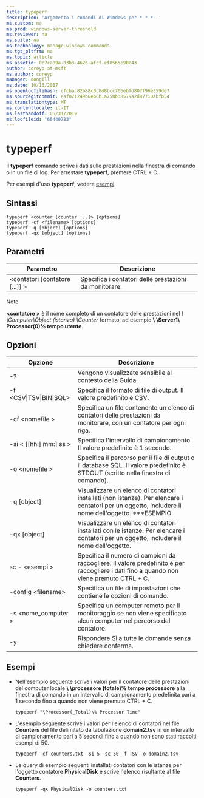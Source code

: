 ```yaml
---
title: typeperf
description: 'Argomento i comandi di Windows per * * *- '
ms.custom: na
ms.prod: windows-server-threshold
ms.reviewer: na
ms.suite: na
ms.technology: manage-windows-commands
ms.tgt_pltfrm: na
ms.topic: article
ms.assetid: 0c7ca89a-03b3-4626-afcf-ef8565e90043
author: coreyp-at-msft
ms.author: coreyp
manager: dongill
ms.date: 10/16/2017
ms.openlocfilehash: cfcbac82b88c0c8d8bcc706ebfd807f96e359de7
ms.sourcegitcommit: eaf071249b6eb6b1a758b38579a2d87710abfb54
ms.translationtype: MT
ms.contentlocale: it-IT
ms.lasthandoff: 05/31/2019
ms.locfileid: "66440783"
---
```

# <a name="typeperf"></a>typeperf



Il **typeperf** comando scrive i dati sulle prestazioni nella finestra di comando o in un file di log. Per arrestare **typeperf**, premere CTRL + C.

Per esempi d'uso **typeperf**, vedere [esempi](#BKMK_EXAMPLES).

## <a name="syntax"></a>Sintassi

```
typeperf <counter [counter ...]> [options]
typeperf -cf <filename> [options]
typeperf -q [object] [options]
typeperf -qx [object] [options]
```

## <a name="parameters"></a>Parametri

|Parametro|Descrizione|
|---------|-----------|
|\<contatori [contatore [...]] >|Specifica i contatori delle prestazioni da monitorare.|

> [!NOTE]
> **\<contatore >** è il nome completo di un contatore delle prestazioni nel  *\\ \\Computer\Object (istanza) \Counter* formato, ad esempio  **\\ \\Server1\ Processor(0)\% tempo utente**.

## <a name="options"></a>Opzioni

|                   Opzione                   |                                                         Descrizione                                                          |
|--------------------------------------------|------------------------------------------------------------------------------------------------------------------------------|
|                     -?                     |                                               Vengono visualizzate sensibile al contesto della Guida.                                               |
| -f \<CSV&verbar;TSV&verbar;BIN&verbar;SQL> |                                    Specifica il formato di file di output. Il valore predefinito è CSV.                                     |
|              -cf \<nomefile >               |              Specifica un file contenente un elenco di contatori delle prestazioni da monitorare, con un contatore per ogni riga.               |
|             -si < [[hh:] mm:] ss >             |                                  Specifica l'intervallo di campionamento. Il valore predefinito è 1 secondo.                                   |
|               -o \<nomefile >               |     Specifica il percorso per il file di output o il database SQL. Il valore predefinito è STDOUT (scritto nella finestra di comando).      |
|                -q [object]                 | Visualizzare un elenco di contatori installati (non istanze). Per elencare i contatori per un oggetto, includere il nome dell'oggetto. \*\*\*ESEMPIO |
|                -qx [object]                |        Visualizzare un elenco di contatori installati con le istanze. Per elencare i contatori per un oggetto, includere il nome dell'oggetto.        |
|               sc - \<esempi >               |             Specifica il numero di campioni da raccogliere. Il valore predefinito è per raccogliere i dati fino a quando non viene premuto CTRL + C.              |
|            -config \<filename>             |                                    Specifica un file di impostazioni che contiene le opzioni di comando.                                     |
|            -s \<nome_computer >             |                   Specifica un computer remoto per il monitoraggio se non viene specificato alcun computer nel percorso del contatore.                    |
|                     -y                     |                                        Rispondere Sì a tutte le domande senza chiedere conferma.                                        |

## <a name="BKMK_EXAMPLES"></a>Esempi

- Nell'esempio seguente scrive i valori per il contatore delle prestazioni del computer locale  **\\ \\processore (totale)\% tempo processore** alla finestra di comando in un intervallo di campionamento predefinita pari a 1 secondo fino a quando non viene premuto CTRL + C.  
  ```
  typeperf "\Processor(_Total)\% Processor Time"
  ```  
- L'esempio seguente scrive i valori per l'elenco di contatori nel file **Counters** del file delimitato da tabulazione **domain2.tsv** in un intervallo di campionamento pari a 5 secondi fino a quando non sono stati raccolti esempi di 50.  
  ```
  typeperf -cf counters.txt -si 5 -sc 50 -f TSV -o domain2.tsv
  ```  
- Le query di esempio seguenti installati contatori con le istanze per l'oggetto contatore **PhysicalDisk** e scrive l'elenco risultante al file **Counters**.  
  ```
  typeperf -qx PhysicalDisk -o counters.txt
  ```
